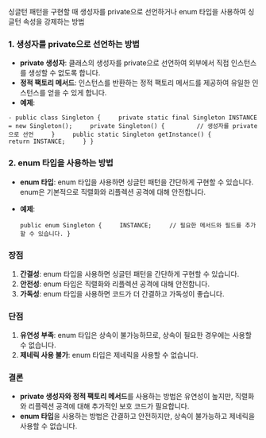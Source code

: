 싱글턴 패턴을 구현할 때 생성자를 private으로 선언하거나 enum 타입을 사용하여 싱글턴 속성을 강제하는 방법


### 1. 생성자를 private으로 선언하는 방법

- **private 생성자**: 클래스의 생성자를 private으로 선언하여 외부에서 직접 인스턴스를 생성할 수 없도록 합니다.
- **정적 팩토리 메서드**: 인스턴스를 반환하는 정적 팩토리 메서드를 제공하여 유일한 인스턴스를 얻을 수 있게 합니다.
- **예제**:
    
```
- public class Singleton {     private static final Singleton INSTANCE = new Singleton();     private Singleton() {         // 생성자를 private으로 선언     }     public static Singleton getInstance() {         return INSTANCE;     } }    
```
    

### 2. enum 타입을 사용하는 방법

- **enum 타입**: enum 타입을 사용하면 싱글턴 패턴을 간단하게 구현할 수 있습니다. enum은 기본적으로 직렬화와 리플렉션 공격에 대해 안전합니다.
- **예제**:
    
    `public enum Singleton {     INSTANCE;     // 필요한 메서드와 필드를 추가할 수 있습니다. }`
    

### 장점

1. **간결성**: enum 타입을 사용하면 싱글턴 패턴을 간단하게 구현할 수 있습니다.
2. **안전성**: enum 타입은 직렬화와 리플렉션 공격에 대해 안전합니다.
3. **가독성**: enum 타입을 사용하면 코드가 더 간결하고 가독성이 좋습니다.

### 단점

1. **유연성 부족**: enum 타입은 상속이 불가능하므로, 상속이 필요한 경우에는 사용할 수 없습니다.
2. **제네릭 사용 불가**: enum 타입은 제네릭을 사용할 수 없습니다.

### 결론

- **private 생성자와 정적 팩토리 메서드**를 사용하는 방법은 유연성이 높지만, 직렬화와 리플렉션 공격에 대해 추가적인 보호 코드가 필요합니다.
- **enum 타입**을 사용하는 방법은 간결하고 안전하지만, 상속이 불가능하고 제네릭을 사용할 수 없습니다.